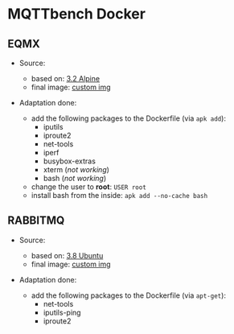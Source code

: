 # MQTTbench Docker

## EQMX
- Source: 
  + based on: [3.2 Alpine](https://github.com/emqx/emqx-docker/blob/master/v3.2/Dockerfile)
  + final image: [custom img](https://hub.docker.com/r/flipperthedog/emqx-bash)

- Adaptation done:
  + add the following packages to the Dockerfile (via `apk add`):
    - iputils
    - iproute2
    - net-tools
    - iperf
    - busybox-extras
    - xterm (_not working_)
    - bash (_not working_)
  + change the user to **root**: `USER root`
  + install bash from the inside: `apk add --no-cache bash` 

## RABBITMQ
- Source: 
  + based on: [3.8 Ubuntu](https://github.com/docker-library/rabbitmq/blob/853ba639f40baeb1f6ae021730fe8b71386b0999/3.8/ubuntu/Dockerfile)
  + final image: [custom img](https://hub.docker.com/r/flipperthedog/rabbitmq)
  
- Adaptation done:
  + add the following packages to the Dockerfile (via `apt-get`):
    - net-tools
    - iputils-ping
    - iproute2
